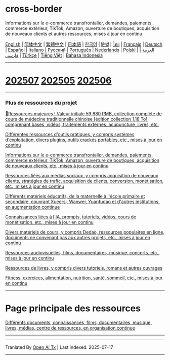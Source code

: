 # cross-border
Informations sur le e-commerce transfrontalier, demandes, paiements, commerce extérieur, TikTok, Amazon, ouverture de boutiques, acquisition de nouveaux clients et autres ressources, mises à jour en continu

[English](https://openaitx.github.io/view.html?user=mswnlz&project=cross-border&lang=en) | [简体中文](https://openaitx.github.io/view.html?user=mswnlz&project=cross-border&lang=zh-CN) | [繁體中文](https://openaitx.github.io/view.html?user=mswnlz&project=cross-border&lang=zh-TW) | [日本語](https://openaitx.github.io/view.html?user=mswnlz&project=cross-border&lang=ja) | [한국어](https://openaitx.github.io/view.html?user=mswnlz&project=cross-border&lang=ko) | [हिन्दी](https://openaitx.github.io/view.html?user=mswnlz&project=cross-border&lang=hi) | [ไทย](https://openaitx.github.io/view.html?user=mswnlz&project=cross-border&lang=th) | [Français](https://openaitx.github.io/view.html?user=mswnlz&project=cross-border&lang=fr) | [Deutsch](https://openaitx.github.io/view.html?user=mswnlz&project=cross-border&lang=de) | [Español](https://openaitx.github.io/view.html?user=mswnlz&project=cross-border&lang=es) | [Italiano](https://openaitx.github.io/view.html?user=mswnlz&project=cross-border&lang=it) | [Русский](https://openaitx.github.io/view.html?user=mswnlz&project=cross-border&lang=ru) | [Português](https://openaitx.github.io/view.html?user=mswnlz&project=cross-border&lang=pt) | [Nederlands](https://openaitx.github.io/view.html?user=mswnlz&project=cross-border&lang=nl) | [Polski](https://openaitx.github.io/view.html?user=mswnlz&project=cross-border&lang=pl) | [العربية](https://openaitx.github.io/view.html?user=mswnlz&project=cross-border&lang=ar) | [فارسی](https://openaitx.github.io/view.html?user=mswnlz&project=cross-border&lang=fa) | [Türkçe](https://openaitx.github.io/view.html?user=mswnlz&project=cross-border&lang=tr) | [Tiếng Việt](https://openaitx.github.io/view.html?user=mswnlz&project=cross-border&lang=vi) | [Bahasa Indonesia](https://openaitx.github.io/view.html?user=mswnlz&project=cross-border&lang=id)

------------
# [202507](https://raw.githubusercontent.com/mswnlz/cross-border/main/202507.md) [202505](https://raw.githubusercontent.com/mswnlz/cross-border/main/202505.md) [202506](https://raw.githubusercontent.com/mswnlz/cross-border/main/202506.md)



---------------
### Plus de ressources du projet

[🎁Ressources majeures ! Valeur initiale 59 880 RMB, collection complète de cours de médecine traditionnelle chinoise [édition collection 1,18 To], comprenant bases, vidéos, traitements externes, acupuncture, livres, etc.](https://github.com/mswnlz/chinese-traditional)

[Différentes ressources d'outils pratiques, y compris systèmes d'exploitation, divers plugins, outils crackés portables, etc., mises à jour en continu](https://github.com/mswnlz/tools)


[Informations sur le e-commerce transfrontalier, demandes, paiements, commerce extérieur, TikTok, Amazon, ouverture de boutiques, acquisition de nouveaux clients, etc., mises à jour en continu](https://github.com/mswnlz/cross-border)

[Ressources liées aux médias sociaux, y compris acquisition de nouveaux clients, stratégies de trafic, acquisition de clients, conversion, monétisation, etc., mises à jour en continu](https://github.com/mswnlz/self-media)

[ Différents matériels éducatifs, de la maternelle à l'école primaire et secondaire, couvrant Xueersi, Wanwei, Yuanfudao et d'autres institutions, en augmentation continue](https://github.com/mswnlz/edu-knowlege)

[Connaissances liées à l'IA, prompts, tutoriels, vidéos, cours de monétisation, etc., mises à jour en continu](https://github.com/mswnlz/AIknowledge)

[Divers matériels de cours, y compris Dedao, ressources populaires en ligne, documents ne convenant pas aux autres projets, etc., mises à jour en continu](https://github.com/mswnlz/curriculum)

[Ressources audiovisuelles, films, documentaires, musique, concerts, etc., mises à jour en continu](https://github.com/mswnlz/movies)

[Ressources de livres, y compris divers tutoriels, romans et autres ouvrages](https://github.com/mswnlz/book)

[Fitness, exercices, alimentation, nutrition, santé, sommeil, etc., mises à jour en continu](https://github.com/mswnlz/healthy)



---------------

# Page principale des ressources
[Différents documents, connaissances, films, documentaires, musique, livres, médias, centre de ressources, en organisation continue](https://github.com/mswnlz)

---------------


---

Tranlated By [Open Ai Tx](https://github.com/OpenAiTx/OpenAiTx) | Last indexed: 2025-07-17

---